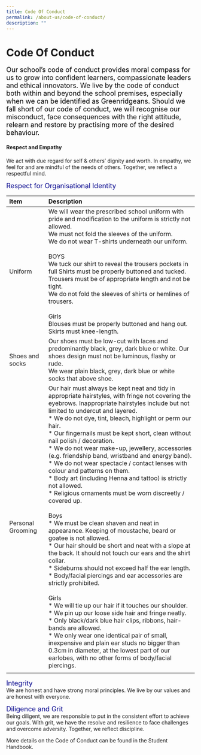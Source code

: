 ```yaml
---
title: Code Of Conduct
permalink: /about-us/code-of-conduct/
description: ""
---
```

# **Code Of Conduct**


<font size =4 color=black>Our school’s code of conduct provides moral compass for us to grow into confident learners, compassionate leaders and ethical innovators. We live by the code of conduct both within and beyond the school premises, especially when we can be identified as Greenridgeans. Should we fall short of our code of conduct, we will recognise our misconduct, face consequences with the right attitude, relearn and restore by practising more of the desired behaviour.</font>


	
#### Respect and Empathy
We act with due regard for self & others’ dignity and worth. In empathy, we feel for and are mindful of the needs of others. Together, we reflect a respectful mind.
	
<font size=4 color=darkblue type=bold>Respect for Organisational Identity </font>

|Item | Description| 
| :-------- | :-------- | 
| Uniform <br>  | We will wear the prescribed school uniform with pride and modification to the uniform is strictly not allowed.<br>We must not fold the sleeves of the uniform.<br>We do not wear T-shirts underneath our uniform.   <br><br> BOYS<br>We tuck our shirt to reveal the trousers pockets in full Shirts must be properly buttoned and tucked.<br>Trousers must be of appropriate length and not be tight.<br>We do not fold the sleeves of shirts or hemlines of trousers.<br><br>Girls<br>Blouses must be properly buttoned and hang out.<br>Skirts must knee-length.|
|Shoes and socks<br>|Our shoes must be low-cut with laces and predominantly black, grey, dark blue or white. Our shoes design must not be luminous, flashy or rude.<br>We wear plain black, grey, dark blue or white socks that above shoe.|
|Personal Grooming<br>|Our hair must always be kept neat and tidy in appropriate hairstyles, with fringe not covering the eyebrows. Inappropriate hairstyles include but not limited to undercut and layered.<br>*   We do not dye, tint, bleach, highlight or perm our hair.<br>*   Our fingernails must be kept short, clean without nail polish / decoration.<br>*   We do not wear make-up, jewellery, accessories (e.g. friendship band, wristband and energy band).<br>*   We do not wear spectacle / contact lenses with colour and patterns on them.<br>*   Body art (including Henna and tattoo) is strictly not allowed.<br>*   Religious ornaments must be worn discreetly / covered up.<br><br>Boys<br>*   We must be clean shaven and neat in appearance. Keeping of moustache, beard or goatee is not allowed.<br>*   Our hair should be short and neat with a slope at the back. It should not touch our ears and the shirt collar.<br>*   Sideburns should not exceed half the ear length.<br>*   Body/facial piercings and ear accessories are strictly prohibited. <br><br>Girls<br>*   We will tie up our hair if it touches our shoulder.<br>*   We pin up our loose side hair and fringe neatly.<br>*   Only black/dark blue hair clips, ribbons, hair-bands are allowed.<br>*   We only wear one identical pair of small, inexpensive and plain ear studs no bigger than 0.3cm in diameter, at the lowest part of our earlobes, with no other forms of body/facial piercings.|
| | |
	

<font size=4 color=darkblue type=bold>Integrity </font><br>
We are honest and have strong moral principles. We live by our values and are honest with everyone.

<font size=4 color=darkblue type=bold>Diligence and Grit</font><br>
Being diligent, we are responsible to put in the consistent effort to achieve our goals. With grit, we have the resolve and resilience to face challenges and overcome adversity. Together, we reflect discipline.

More details on the Code of Conduct can be found in the Student Handbook.